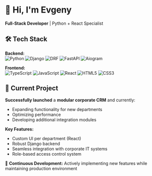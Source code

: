 # 👋 Hi, I'm Evgeny

**Full-Stack Developer** | Python + React Specialist

## 🛠️ Tech Stack
**Backend:**  
![Python](https://img.shields.io/badge/-Python-3776AB?logo=python&logoColor=white)
![Django](https://img.shields.io/badge/-Django-092E20?logo=django)
![DRF](https://img.shields.io/badge/-Django_REST-ff1709)
![FastAPI](https://img.shields.io/badge/-FastAPI-009688?logo=fastapi)
![Aiogram](https://img.shields.io/badge/-Aiogram-2CA5E0?logo=telegram&logoColor=white)

**Frontend:**  
![TypeScript](https://img.shields.io/badge/-TypeScript-3178C6?logo=typescript&logoColor=white)
![JavaScript](https://img.shields.io/badge/-JavaScript-F7DF1E?logo=javascript)
![React](https://img.shields.io/badge/-React-61DAFB?logo=react)
![HTML5](https://img.shields.io/badge/-HTML5-E34F26?logo=html5&logoColor=white)
![CSS3](https://img.shields.io/badge/-CSS3-1572B6?logo=css3&logoColor=white)

## 🚀 Current Project
**Successfully launched** a **modular corporate CRM** and currently:
- Expanding functionality for new departments
- Optimizing performance
- Developing additional integration modules

**Key Features:**
- Custom UI per department (React)
- Robust Django backend
- Seamless integration with corporate IT systems
- Role-based access control system

🔧 **Continuous Development:** Actively implementing new features while maintaining production environment
